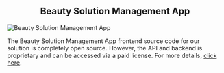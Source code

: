 <h2 style="text-align:center"> Beauty Solution Management App </h2>

![Beauty Solution Management App](https://admin.ninjascode.com/) 

The Beauty Solution Management App frontend source code for our solution is completely open source. However, the API and backend is proprietary and can be accessed via a paid license. For more details, <a href="https://enatega.com/?utm_source=github&utm_medium=repo&utm_campaign=martha-beauty-solution-management-app" target="_blank">click here</a>.
